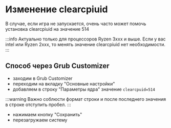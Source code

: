 # Изменение clearcpiuid

В случае, если игра не запускается, очень часто может помочь установка clearcpiuid на значение 514

:::info
Актуально только для процессоров Ryzen 3xxx и выше. Если у вас intel или Ryzen 2xxx, то менять значение clearcpiuid нет необходимости.
:::

## Способ через Grub Customizer

-   заходим в Grub Customizer
-   переходим на вкладку "Основные настройки"
-   добавляем в строку "Параметры ядра" значение `clearcpuid=514`

:::warning
Важно соблюсти формат строки и после последнего значения в строке отступить пробел.
:::

-   нажимаем кнопку "Сохранить"
-   перезагружаем систему
